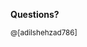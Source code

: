 **Questions?**



<small>@[adilshehzad786] </small>

[Adil Shehzad]: https://linktr.ee/adilshehzad786